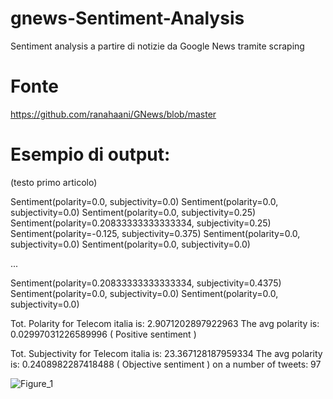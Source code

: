 # gnews-Sentiment-Analysis
Sentiment analysis a partire di notizie da Google News tramite scraping

# Fonte
https://github.com/ranahaani/GNews/blob/master

# Esempio di output:

(testo primo articolo)

Sentiment(polarity=0.0, subjectivity=0.0)
Sentiment(polarity=0.0, subjectivity=0.0)
Sentiment(polarity=0.0, subjectivity=0.25)
Sentiment(polarity=0.20833333333333334, subjectivity=0.25)
Sentiment(polarity=-0.125, subjectivity=0.375)
Sentiment(polarity=0.0, subjectivity=0.0)
Sentiment(polarity=0.0, subjectivity=0.0)

...

Sentiment(polarity=0.20833333333333334, subjectivity=0.4375)
Sentiment(polarity=0.0, subjectivity=0.0)
Sentiment(polarity=0.0, subjectivity=0.0)

Tot. Polarity for Telecom italia is: 2.9071202897922963
The avg polarity is:  0.02997031226589996 ( Positive sentiment )

Tot. Subjectivity for Telecom italia is: 23.367128187959334
The avg polarity is:  0.2408982287418488 ( Objective sentiment )
on a number of tweets:  97

![Figure_1](https://github.com/mickdif/gnews-Sentiment-Analysis/assets/118694007/b4b8bba2-c20a-4932-9164-b7781f543e38)
